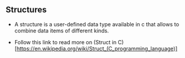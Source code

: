 ## **Structures**

- A structure is a user-defined data type available in c that allows to combine data items of different kinds.

- Follow this link to read more on (Struct in C)[https://en.wikipedia.org/wiki/Struct_(C_programming_language)]
